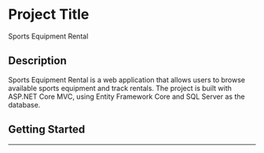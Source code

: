 # Project Title

Sports Equipment Rental

## Description

Sports Equipment Rental is a web application that allows users to browse available sports equipment and track rentals.
The project is built with ASP.NET Core MVC, using Entity Framework Core and SQL Server as the database. 

## Getting Started

---
